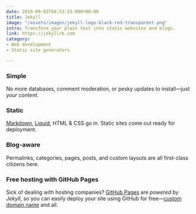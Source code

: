 ```yaml
---
date: 2019-09-03T08:53:23.000+00:00
title: Jekyll
image: "/assets/images/jekyll-logo-black-red-transparent.png"
intro: Transform your plain text into static websites and blogs.
link: https://jekyllrb.com
category:
- Web development
- Static site generators

---
```

### Simple

No more databases, comment moderation, or pesky updates to install—just _your content_.

### Static

[Markdown](https://daringfireball.net/projects/markdown/), [Liquid](https://github.com/Shopify/liquid/wiki), HTML & CSS go in. Static sites come out ready for deployment.

### Blog-aware

Permalinks, categories, pages, posts, and custom layouts are all first-class citizens here.

### Free hosting with GitHub Pages

Sick of dealing with hosting companies? [GitHub Pages](https://pages.github.com/) are _powered by Jekyll_, so you can easily deploy your site using GitHub for free—[custom domain name](https://help.github.com/articles/about-supported-custom-domains/) and all.